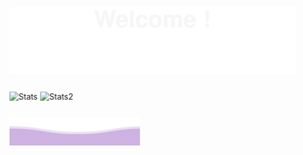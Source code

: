 ![Top Image](asset/top.svg)


<div style="display: flex; gap: 5px;">

![Stats](https://github-readme-stats.vercel.app/api/top-langs/?username=GabsBaquie&layout=compact&theme=dracula)

![Stats2](https://github-readme-stats.vercel.app/api?username=GabsBaquie&show_icons=true&locale=en&theme=dracula)

</div>

![Bottom Image](asset/bottom.svg)

